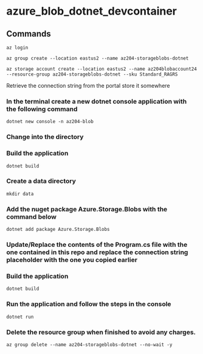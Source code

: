 # azure_blob_dotnet_devcontainer
## Commands
```
az login
```
```
az group create --location eastus2 --name az204-storageblobs-dotnet
```
```
az storage account create --location eastus2 --name az204blobaccount24 --resource-group az204-storageblobs-dotnet --sku Standard_RAGRS
```
Retrieve the connection string from the portal store it somewhere 

### In the terminal create a new dotnet console application with the following command
```
dotnet new console -n az204-blob
```
### Change into the directory
### Build the application
```
dotnet build
```
### Create a data directory
```
mkdir data
```
### Add the nuget package Azure.Storage.Blobs with the command below
```
dotnet add package Azure.Storage.Blobs
```
### Update/Replace the contents of the Program.cs file with the one contained in this repo and replace the connection string placeholder with the one you copied earlier
### Build the application
```
dotnet build
```
### Run the application and follow the steps in the console
```
dotnet run
```
### Delete the resource group when finished to avoid any charges.

```
az group delete --name az204-storageblobs-dotnet --no-wait -y
```